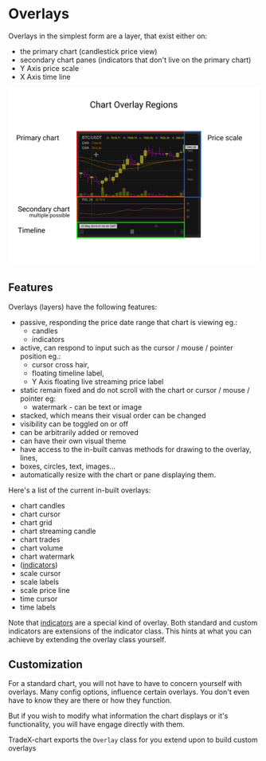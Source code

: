 # Overlays

Overlays in the simplest form are a layer, that exist either on:

* the primary chart (candlestick price view)
* secondary chart panes (indicators that don't live on the primary chart)
* Y Axis price scale
* X Axis time line

![Chart Overlay Regions](./assets/Overly-Regions.png)

## Features

Overlays (layers) have the following features:

* passive, responding the price date range that chart is viewing eg.:
  * candles
  * indicators
* active, can respond to input such as the cursor / mouse / pointer position eg.:
  * cursor cross hair,
  * floating timeline label,
  * Y Axis floating live streaming price label
* static remain fixed and do not scroll with the chart or cursor / mouse / pointer eg:
  * watermark - can be text or image
* stacked, which means their visual order can be changed
* visibility can be toggled on or off
* can be arbitrarily added or removed
* can have their own visual theme
* have access to the in-built canvas methods for drawing to the overlay, lines,
* boxes, circles, text, images...
* automatically resize with the chart or pane displaying them.

Here's a list of the current in-built overlays:

* chart candles
* chart cursor
* chart grid
* chart streaming candle
* chart trades
* chart volume
* chart watermark
* ([indicators](indicators.md))
* scale cursor
* scale labels
* scale price line
* time cursor
* time labels

Note that [indicators](indicators.md) are a special kind of overlay. Both standard and custom indicators are extensions of the indicator class. This hints at what you can achieve by extending the overlay class yourself.

## Customization

For a standard chart, you will not have to have to concern yourself with overlays. Many config options, influence certain overlays. You don't even have to know they are there or how they function.

But if you wish to modify what information the chart displays or it's functionality, you will have engage directly with them.

TradeX-chart exports the ``Overlay`` class for you extend upon to build custom overlays
